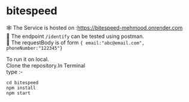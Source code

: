 # bitespeed
🕸️ The Service is hosted on :https://bitespeed-mehmood.onrender.com   
🦖 The endpoint ```/identify``` can be tested using postman.  
📘 The requestBody is of form ```{
email:"abc@email.com",
phoneNumber:"122345"}```  
                                

To run it on local.   
Clone the repository.In Terminal  
type   :-
```
cd bitespeed
npm install 
npm start
```


